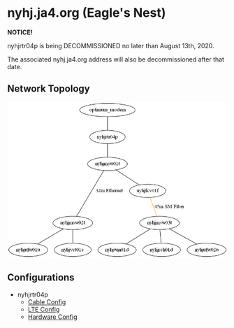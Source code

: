 # nyhj.ja4.org (Eagle's Nest)

**NOTICE!**

nyhjrtr04p is being DECOMMISSIONED no later than August 13th, 2020.

The associated nyhj.ja4.org address will also be decommissioned after that date.

## Network Topology

![Network Topology](network.png)

## Configurations

* nyhjrtr04p
    * [Cable Config](configuration.cable.nix)
    * [LTE Config](configuration.lte.nix)
    * [Hardware Config](hardware-configuration.nix)